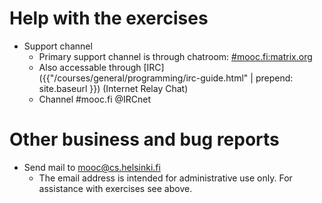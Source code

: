 # Help with the exercises

- Support channel
	- Primary support channel is through chatroom: [#mooc.fi:matrix.org]({{"https://riot.im/app/#/room/#mooc.fi:matrix.org"}})
	- Also accessable through [IRC]({{"/courses/general/programming/irc-guide.html" | prepend: site.baseurl }}) (Internet Relay Chat)
	- Channel #mooc.fi @IRCnet

# Other business and bug reports

- Send mail to <mooc@cs.helsinki.fi>
	- The email address is intended for administrative use only. For assistance with exercises see above.
